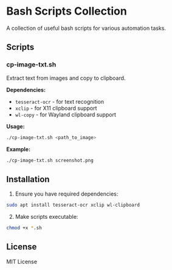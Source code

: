 # Bash Scripts Collection

A collection of useful bash scripts for various automation tasks.

## Scripts

### cp-image-txt.sh

Extract text from images and copy to clipboard.

**Dependencies:**
- `tesseract-ocr` - for text recognition
- `xclip` - for X11 clipboard support
- `wl-copy` - for Wayland clipboard support

**Usage:**
```bash
./cp-image-txt.sh <path_to_image>
```

**Example:**
```bash
./cp-image-txt.sh screenshot.png
```

## Installation

1. Ensure you have required dependencies:
```bash
sudo apt install tesseract-ocr xclip wl-clipboard
```

2. Make scripts executable:
```bash
chmod +x *.sh
```

## License

MIT License
